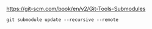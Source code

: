 https://git-scm.com/book/en/v2/Git-Tools-Submodules

```shell script
git submodule update --recursive --remote
```
